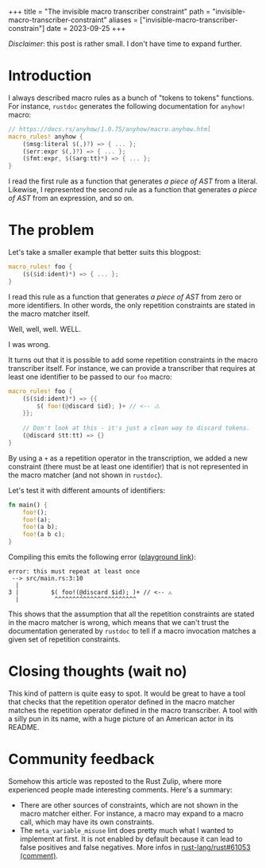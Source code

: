 +++
title = "The invisible macro transcriber constraint"
path = "invisible-macro-transcriber-constraint"
aliases = ["invisible-macro-transcriber-constrain"]
date = 2023-09-25
+++

_Disclaimer_: this post is rather small. I don't have time to expand further.

# Introduction

I always described macro rules as a bunch of "tokens to tokens" functions.
For instance, `rustdoc` generates the following documentation for `anyhow!`
macro:

```rust
// https://docs.rs/anyhow/1.0.75/anyhow/macro.anyhow.html
macro_rules! anyhow {
    ($msg:literal $(,)?) => { ... };
    ($err:expr $(,)?) => { ... };
    ($fmt:expr, $($arg:tt)*) => { ... };
}
```

I read the first rule as a function that generates _a piece of AST_ from a
literal. Likewise, I represented the second rule as a function that generates
_a piece of AST_ from an expression, and so on.

# The problem

Let's take a smaller example that better suits this blogpost:

```rust
macro_rules! foo {
    ($($id:ident)*) => { ... };
}
```

I read this rule as a function that generates _a piece of AST_ from zero or more
identifiers. In other words, the only repetition constraints are stated in the
macro matcher itself.

Well, well, well. WELL.

I was wrong.

It turns out that it is possible to add some repetition constraints in the macro
transcriber itself. For instance, we can provide a transcriber that requires at
least one identifier to be passed to our `foo` macro:

```rust
macro_rules! foo {
    ($($id:ident)*) => {{
        $( foo!(@discard $id); )+ // <-- ⚠️
    }};
    
    // Don't look at this - it's just a clean way to discard tokens.
    (@discard $tt:tt) => {}
}
```

By using a `+` as a repetition operator in the transcription, we added a new
constraint (there must be at least one identifier) that is not represented in
the macro matcher (and not shown in `rustdoc`).

Let's test it with different amounts of identifiers:

```rust
fn main() {
    foo!();
    foo!(a);
    foo!(a b);
    foo!(a b c);
}
```

Compiling this emits the following error ([playground link]):

[playground link]: https://play.rust-lang.org/?gist=30e50b882b3b373ceb3bd9b9a3ca31d9

```
error: this must repeat at least once
 --> src/main.rs:3:10
  |
3 |         $( foo!(@discard $id); )+ // <-- ⚠️
  |          ^^^^^^^^^^^^^^^^^^^^^^^
```

This shows that the assumption that all the repetition constraints are stated in
the macro matcher is wrong, which means that we can't trust the documentation
generated by `rustdoc` to tell if a macro invocation matches a given set of
repetition constraints.

# Closing thoughts (wait no)

This kind of pattern is quite easy to spot. It would be great to have a tool
that checks that the repetition operator defined in the macro matcher matches
the repetition operator defined in the macro transcriber. A tool with a silly
pun in its name, with a huge picture of an American actor in its README.

# Community feedback

Somehow this article was reposted to the Rust Zulip, where more experienced
people made interesting comments. Here's a summary:
- There are other sources of constraints, which are not shown in the macro
  matcher either. For instance, a macro may expand to a macro call, which
  may have its own constraints.
- The `meta_variable_misuse` lint does pretty much what I wanted to implement
  at first. It is not enabled by default because it can lead to false
  positives and false negatives. More infos in
  [rust-lang/rust#61053 (comment)][61053-509003694].

[61053-509003694]: https://github.com/rust-lang/rust/issues/61053#issuecomment-509003694